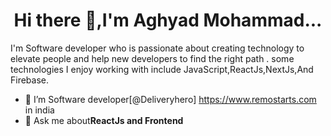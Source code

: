 <h1 align="center">Hi there 👋,I'm Aghyad Mohammad...</h1> 

<p align="center">
  <a href="https://www.facebook.com/aghyad.mohammad.1"></a>
</p>
I'm Software developer who is passionate about creating technology to elevate people and help new developers to find the right path .
some technologies I enjoy working with include JavaScript,ReactJs,NextJs,And Firebase.

- 🔭 I’m Software developer[@Deliveryhero] https://www.remostarts.com in india
- 💬 Ask me about**ReactJs and Frontend**
<!--
**Aghyad92/Aghyad92** is a ✨ _special_ ✨ repository because its `README.md` (this file) appears on your GitHub profile.

Here are some ideas to get you started:

- 🔭 I’m currently working on ...
- 🌱 I’m currently learning ...
- 👯 I’m looking to collaborate on ...
- 🤔 I’m looking for help with ...
- 💬 Ask me about ...
- 📫 How to reach me: ...
- 😄 Pronouns: ...
- ⚡ Fun fact: ...
-->
